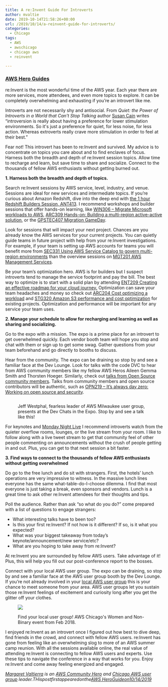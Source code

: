 ```yaml
---
title: A re:Invent Guide For Introverts
author: mvaltie
date: 2019-10-14T21:58:26+00:00
url: /2019/10/14/a-reinvent-guide-for-introverts/
categories:
  - Chicago
tags:
  - AWS
  - awschicago
  - chicago aws
  - reinvent

---
```

### [AWS Hero Guides][1]  


re:Invent is the most wonderful time of the AWS year. Each year there are more services, more attendees, and even more topics to explore. It can be completely overwhelming and exhausting if you’re an introvert like me.  


Introverts are not necessarily shy and antisocial. From _Quiet: the Power of Introverts in a World that Can't Stop Talking_ author [Susan Cain][2] writes “introversion is really about having a preference for lower stimulation environments. So it's just a preference for quiet, for less noise, for less action. Whereas extroverts really crave more stimulation in order to feel at their best.”  


Fear not! This introvert has been to re:Invent and survived. My advice is to concentrate on topics you care about and to find enclaves of focus. Harness both the breadth and depth of re:Invent session topics. Allow time to recharge and learn, but save time to share and socialize. Connect to the thousands of fellow AWS enthusiasts without getting burned out.  


**1. Harness both the breadth and depth of topics.**

Search re:Invent sessions by AWS service, level, industry, and venue. Sessions are ideal for new services and intermediate topics. If you’re curious about Amazon Redshift, dive into the deep end with [the 1 hour Redshift Builders Session, ANT413][3]. I recommend workshops and builder sessions that offer hands-on learning, like [WIN306 &#8211; Migrate Microsoft workloads to AWS][4], [ARC309 Hands-on: Building a multi-region active-active solution][5], or the [GPSTEC407 Migration GameDay][6].  


Look for sessions that will impact your next project. Chances are you already know the AWS services for your current projects. You can quietly guide teams in future project with help from your re:Invent investigations. For example, if your team is setting up AWS accounts for teams you will benefit more from [SEC331 Using AWS Service Catalog to govern multi-region environments][7] than the overview sessions on [MGT201 AWS Management Services][8].  


Be your team’s optimization hero. AWS is for builders but I suspect introverts tend to manage the service footprint and pay the bill. The best way to optimize is to start with a solid plan by attending [ENT209 Creating an effective roadmap for your cloud journey.][9] Optimization can save your team headaches and money so check out [ARC204 Cost optimizing a workload][10] and [STG320 Amazon S3 performance and cost optimization][11] for existing projects. Optimization and performance will be important for any service your team uses.  


**2. Manage your schedule to allow for recharging and learning as well as sharing and socializing.**

Go to the expo with a mission. The expo is a prime place for an introvert to get overwhelmed quickly. Each vendor booth team will hope you stop and chat with them or sign up to get some swag. Gather questions from your team beforehand and go directly to booths to discuss.

Hear from the community. The expo can be draining so stop by and see a familiar face at the Dev Lounge. Look for talks with the code DVC to hear from AWS community members like my fellow AWS Heros Aileen Gemma Smith and Thorsten Hoeger. Similarly, check out [talks from Open Source community members][12]. Talks from community members and open source contributors will be authentic, such as [OPN219 &#8211; It’s always day zero: Working on open source and security][13].<figure class="wp-block-image">

<img src="http://3.14.33.188/wp-content/uploads/2019/10/2018-11-27_13-22-59_838-1024x768.jpeg" alt="" class="wp-image-2283" /> <figcaption>Jeff Westphal, fearless leader of AWS Milwaukee user group, presents at the Dev Chats in the Expo. Stop by and see a talk like this!</figcaption></figure> 

For keynotes and [Monday Night Live][14] I recommend introverts watch from the quieter overflow rooms, lounges, or the live stream from your room. I like to follow along with a live tweet stream to get that community feel of other people commenting on announcements without the crush of people getting in and out. Plus, you can get to that next session a bit faster.

**3. Find ways to connect to the thousands of fellow AWS enthusiasts without getting overwhelmed**

Do go to the free lunch and do sit with strangers. First, the hotels’ lunch operations are very impressive to witness. In the massive lunch lines everyone has the same what-table-do-I-choose dilemma. I find that most everyone is just taking a break, even sponsors and vendors. Lunch is a great time to ask other re:Invent attendees for their thoughts and tips.  


Poll the audience. Rather than ask “so what do you do?” come prepared with a list of questions to engage strangers:

  * What interesting talks have to been too?
  * Is this your first re:Invent? If not how is it different? If so, is it what you expected?
  * What was your biggest takeaway from today’s keynote/announcement/new service/etc?
  * What are you hoping to take away from re:Invent?

At re:Invent you are surrounded by fellow AWS users. Take advantage of it! Plus, this will help you fill out our post-conference report to the bosses.  


Connect with your local AWS user group. The expo can be draining, so stop by and see a familiar face at the AWS user group booth by the Dev Lounge. If you’re not already involved in your [local AWS user group][15] this is your chance to meet someone from your area. AWS user groups let you sustain those re:Invent feelings of excitement and curiosity long after you get the glitter off your clothes.<figure class="wp-block-image">

![][16] <figcaption>Find your local user group! AWS Chicago's Women and Non-Binary event from Feb 2018.</figcaption></figure> 

I enjoyed re:Invent as an introvert once I figured out how best to dive deep, find friends in the crowd, and connect with fellow AWS users. re:Invent has gone from feeling like an overwhelming slog to more of an AWS summer camp reunion. With all the sessions available online, the real value of attending re:Invent is connecting to fellow AWS users and experts. Use these tips to navigate the conference in a way that works for you. Enjoy re:Invent and come away feeling energized and engaged.

[_Margaret Valtierra_][17] _is an_ [_AWS Community Hero_][17] _and_ [_Chicago AWS user group_][18] _leader.THispostfirstappearedonthe[AWS HeroGuideon10/14/2019][1]_

 [1]: https://reinvent.awsevents.com/learn/guides/
 [2]: https://www.youtube.com/watch?v=c0KYU2j0TM4
 [3]: https://www.portal.reinvent.awsevents.com/connect/sessionDetail.ww?SESSION_ID=96623&csrftkn=MJCB-AHZ9-QTW3-2C9A-DFVR-3MS0-X4TM-0PFI
 [4]: https://www.portal.reinvent.awsevents.com/connect/sessionDetail.ww?SESSION_ID=96928&csrftkn=4OEV-ULFD-TNUM-MS48-2GD6-CRR0-UW29-Q944
 [5]: https://www.portal.reinvent.awsevents.com/connect/sessionDetail.ww?SESSION_ID=95475&csrftkn=0EGA-N6UZ-W2FF-Q8QO-4PH0-INWS-3K2A-KSI5
 [6]: https://www.portal.reinvent.awsevents.com/connect/sessionDetail.ww?SESSION_ID=96808&csrftkn=4OEV-ULFD-TNUM-MS48-2GD6-CRR0-UW29-Q944
 [7]: https://www.portal.reinvent.awsevents.com/connect/sessionDetail.ww?SESSION_ID=98744&csrftkn=MJCB-AHZ9-QTW3-2C9A-DFVR-3MS0-X4TM-0PFI
 [8]: https://www.portal.reinvent.awsevents.com/connect/sessionDetail.ww?SESSION_ID=95431&csrftkn=QZM4-EI0Y-727U-RSNP-3E1E-JG2T-FZE9-7P3I
 [9]: https://www.portal.reinvent.awsevents.com/connect/sessionDetail.ww?SESSION_ID=96834&csrftkn=0EGA-N6UZ-W2FF-Q8QO-4PH0-INWS-3K2A-KSI5
 [10]: https://www.portal.reinvent.awsevents.com/connect/sessionDetail.ww?SESSION_ID=96285&csrftkn=MJCB-AHZ9-QTW3-2C9A-DFVR-3MS0-X4TM-0PFI
 [11]: https://www.portal.reinvent.awsevents.com/connect/sessionDetail.ww?SESSION_ID=95649&csrftkn=MJCB-AHZ9-QTW3-2C9A-DFVR-3MS0-X4TM-0PFI
 [12]: https://www.portal.reinvent.awsevents.com/connect/search.ww?trk=AWS_reInvent_2019_TWITTER,direct#loadSearch-searchPhrase=OPN&searchType=session&tc=0&sortBy=abbreviationSort&p=
 [13]: https://www.portal.reinvent.awsevents.com/connect/sessionDetail.ww?SESSION_ID=98344&csrftkn=MJCB-AHZ9-QTW3-2C9A-DFVR-3MS0-X4TM-0PFI
 [14]: https://reinvent.awsevents.com/learn/keynotes/
 [15]: https://aws.amazon.com/developer/community/usergroups/
 [16]: https://s3.us-east-2.amazonaws.com/chicagoaws.com/images/sudah.jpeg
 [17]: https://aws.amazon.com/developer/community/heroes/margaret-valtierra/
 [18]: https://chicagoaws.com/#